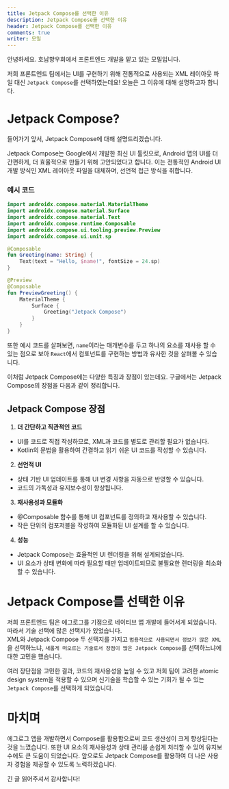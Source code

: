 ```yaml
---
title: Jetpack Compose를 선택한 이유
description: Jetpack Compose를 선택한 이유
header: Jetpack Compose를 선택한 이유
comments: true
writer: 모밀
---
```


안녕하세요. 호남향우회에서 프론트엔드 개발을 맡고 있는 모밀입니다.

저희 프론트엔드 팀에서는 UI를 구현하기 위해 전통적으로 사용되는 XML 레이아웃 파일 대신 `Jetpack Compose`를 선택하였는데요! 오늘은 그 이유에 대해 설명하고자 합니다.

# Jetpack Compose?

들어가기 앞서, Jetpack Compose에 대해 설명드리겠습니다.

Jetpack Compose는 Google에서 개발한 최신 UI 툴킷으로, Android 앱의 UI를 더 간편하게, 더 효율적으로 만들기 위해 고안되었다고 합니다. 이는 전통적인 Android UI 개발 방식인 XML 레이아웃 파일을 대체하며, 선언적 접근 방식을 취합니다.

### 예시 코드

```Kotlin
import androidx.compose.material.MaterialTheme
import androidx.compose.material.Surface
import androidx.compose.material.Text
import androidx.compose.runtime.Composable
import androidx.compose.ui.tooling.preview.Preview
import androidx.compose.ui.unit.sp

@Composable
fun Greeting(name: String) {
    Text(text = "Hello, $name!", fontSize = 24.sp)
}

@Preview
@Composable
fun PreviewGreeting() {
    MaterialTheme {
        Surface {
            Greeting("Jetpack Compose")
        }
    }
}
```

또한 예시 코드를 살펴보면, `name`이라는 매개변수를 두고 하나의 요소를 재사용 할 수 있는 점으로 보아 `React`에서 컴포넌트를 구현하는 방법과 유사한 것을 살펴볼 수 있습니다.

이처럼 Jetpack Compose에는 다양한 특징과 장점이 있는데요. 구글에서는 Jetpack Compose의 장점을 다음과 같이 정리합니다.

## Jetpack Compose 장점

1. **더 간단하고 직관적인 코드**

- UI를 코드로 직접 작성하므로, XML과 코드를 별도로 관리할 필요가 없습니다.
- Kotlin의 문법을 활용하여 간결하고 읽기 쉬운 UI 코드를 작성할 수 있습니다.

2. **선언적 UI**

- 상태 기반 UI 업데이트를 통해 UI 변경 사항을 자동으로 반영할 수 있습니다.
- 코드의 가독성과 유지보수성이 향상됩니다.

3. **재사용성과 모듈화**

- @Composable 함수를 통해 UI 컴포넌트를 정의하고 재사용할 수 있습니다.
- 작은 단위의 컴포저블을 작성하여 모듈화된 UI 설계를 할 수 있습니다.

4. **성능**

- Jetpack Compose는 효율적인 UI 렌더링을 위해 설계되었습니다.
- UI 요소가 상태 변화에 따라 필요할 때만 업데이트되므로 불필요한 렌더링을 최소화할 수 있습니다.

# Jetpack Compose를 선택한 이유

저희 프론트엔드 팀은 에그로그를 기점으로 네이티브 앱 개발에 들어서게 되었습니다. 따라서 기술 선택에 많은 선택지가 있었습니다.  
XML와 Jetpack Compose 두 선택지를 가지고 `범용적으로 사용되면서 정보가 많은 XML`을 선택하느냐, `새롭게 떠오르는 기술로서 장점이 많은 Jetpack Compose`를 선택하느냐에 대한 고민을 했습니다.

여러 장단점을 고민한 결과, 코드의 재사용성을 높일 수 있고 저희 팀이 고려한 atomic design system을 적용할 수 있으며 신기술을 학습할 수 있는 기회가 될 수 있는 `Jetpack Compose`를 선택하게 되었습니다.

# 마치며

에그로그 앱을 개발하면서 Compose를 활용함으로써 코드 생산성이 크게 향상된다는 것을 느꼈습니다. 또한 UI 요소의 재사용성과 상태 관리를 손쉽게 처리할 수 있어 유지보수에도 큰 도움이 되었습니다. 앞으로도 Jetpack Compose를 활용하여 더 나은 사용자 경험을 제공할 수 있도록 노력하겠습니다.

긴 글 읽어주셔서 감사합니다!
